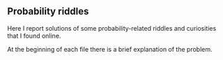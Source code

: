 
## Probability riddles

Here I report solutions of some probability-related riddles and curiosities that I found online.

At the beginning of each file there is a brief explanation of the problem.
